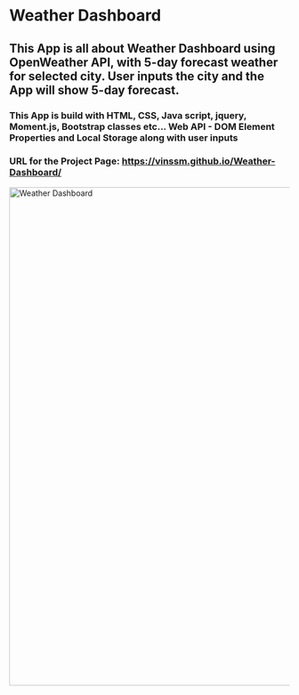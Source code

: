 # Weather Dashboard
## This App is all about Weather Dashboard using OpenWeather API, with 5-day forecast weather for selected city. User inputs the city and the App will show 5-day forecast.
### This App is build with HTML, CSS, Java script, jquery, Moment.js, Bootstrap classes etc... Web API - DOM Element Properties and Local Storage along with user inputs
### URL for the Project Page: https://vinssm.github.io/Weather-Dashboard/
<img width="896" alt="Weather Dashboard" src="https://user-images.githubusercontent.com/26659001/145694652-40afd25c-62c2-43fa-8650-eaa1338307a8.png">
